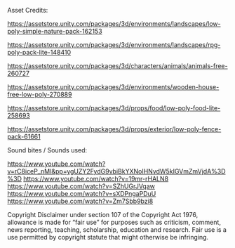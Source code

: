 Asset Credits:

https://assetstore.unity.com/packages/3d/environments/landscapes/low-poly-simple-nature-pack-162153

https://assetstore.unity.com/packages/3d/environments/landscapes/rpg-poly-pack-lite-148410

https://assetstore.unity.com/packages/3d/characters/animals/animals-free-260727

https://assetstore.unity.com/packages/3d/environments/wooden-house-free-low-poly-270889

https://assetstore.unity.com/packages/3d/props/food/low-poly-food-lite-258693

https://assetstore.unity.com/packages/3d/props/exterior/low-poly-fence-pack-61661


Sound bites / Sounds used:

https://www.youtube.com/watch?v=rC8iceP_nMI&pp=ygUZY2FydG9vbiBkYXNoIHNvdW5kIGVmZmVjdA%3D%3D
https://www.youtube.com/watch?v=19mr-rHALN8
https://www.youtube.com/watch?v=SZhUGrJVqaw
https://www.youtube.com/watch?v=sXDPngaPDuU
https://www.youtube.com/watch?v=Zm7Sbb9bzi8


Copyright Disclaimer under section 107 of the Copyright Act 1976, allowance is made for “fair use” for purposes such as criticism, comment, news reporting, teaching, scholarship, education and research. Fair use is a use permitted by copyright statute that might otherwise be infringing.
